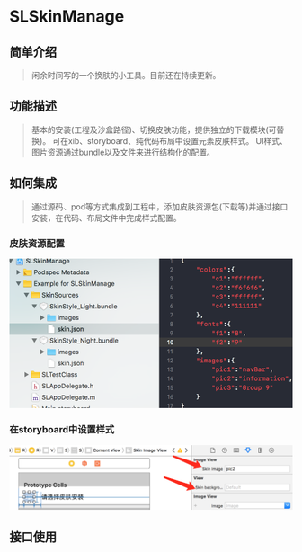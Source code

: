 # SLSkinManage
## 简单介绍

>闲余时间写的一个换肤的小工具。目前还在持续更新。

## 功能描述

>基本的安装(工程及沙盒路径)、切换皮肤功能，提供独立的下载模块(可替换)。
>可在xib、storyboard、纯代码布局中设置元素皮肤样式。
>UI样式、图片资源通过bundle以及文件来进行结构化的配置。

## 如何集成

>通过源码、pod等方式集成到工程中，添加皮肤资源包(下载等)并通过接口安装，在代码、布局文件中完成样式配置。

### 皮肤资源配置
![sourceConfig](https://github.com/lishuailibertine/SLSkinManage/blob/master/images/sourceConfig%402x.png)

### 在storyboard中设置样式
![storyborad](https://github.com/lishuailibertine/SLSkinManage/blob/master/images/stordboard%402x.png)
## 接口使用
